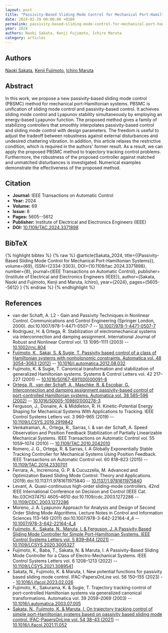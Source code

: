 ```yaml
---
layout: post
title: "Passivity-Based Sliding Mode Control for Mechanical Port-Hamiltonian Systems"
date: 2024-02-29 00:00:00 +0100
permalink: passivity-based-sliding-mode-control-for-mechanical-port-hamiltonian-systems
year: 2024
authors: Naoki Sakata, Kenji Fujimoto, Ichiro Maruta
category: articles
---
```

 
## Authors
[Naoki Sakata](authors/naoki-sakata), [Kenji Fujimoto](authors/kenji-fujimoto), [Ichiro Maruta](authors/ichiro-maruta)
 
## Abstract
In this work, we propose a new passivity-based sliding mode control (PBSMC) method for mechanical port-Hamiltonian systems. PBSMC is unification of sliding mode control and passivity-based control. It achieves sliding mode control and Lyapunov stability simultaneously by employing an energy-based Lyapunov function. The proposed method gives a family of stabilizing controllers that smoothly interpolates passivity-based control and sliding mode control with design parameters. The freedom is useful to adjust the tradeoff between robustness against external disturbances and undesired chattering vibration. In addition, this article relaxes the restrictive condition, which is required in the authors' former result. As a result, we can apply the proposed PBSMC method to trajectory tracking control problems. Furthermore, the robustness of the proposed controller against matched and unmatched disturbances is investigated. Numerical examples demonstrate the effectiveness of the proposed method.
 
## Citation
- **Journal:** IEEE Transactions on Automatic Control
- **Year:** 2024
- **Volume:** 69
- **Issue:** 8
- **Pages:** 5605--5612
- **Publisher:** Institute of Electrical and Electronics Engineers (IEEE)
- **DOI:** [10.1109/TAC.2024.3371898](https://doi.org/10.1109/TAC.2024.3371898)
 
## BibTeX
{% highlight bibtex %}
{% raw %}
@article{Sakata_2024,
  title={{Passivity-Based Sliding Mode Control for Mechanical Port-Hamiltonian Systems}},
  volume={69},
  ISSN={2334-3303},
  DOI={10.1109/tac.2024.3371898},
  number={8},
  journal={IEEE Transactions on Automatic Control},
  publisher={Institute of Electrical and Electronics Engineers (IEEE)},
  author={Sakata, Naoki and Fujimoto, Kenji and Maruta, Ichiro},
  year={2024},
  pages={5605--5612}
}
{% endraw %}
{% endhighlight %}
 
## References
- van der Schaft, A. L2 - Gain and Passivity Techniques in Nonlinear Control. Communications and Control Engineering (Springer London, 2000). doi:10.1007/978-1-4471-0507-7 -- [10.1007/978-1-4471-0507-7](https://doi.org/10.1007/978-1-4471-0507-7)
- Rodríguez, H. & Ortega, R. Stabilization of electromechanical systems via interconnection and damping assignment. International Journal of Robust and Nonlinear Control vol. 13 1095–1111 (2003) -- [10.1002/rnc.804](https://doi.org/10.1002/rnc.804)
- [Fujimoto, K., Sakai, S. & Sugie, T. Passivity based control of a class of Hamiltonian systems with nonholonomic constraints. Automatica vol. 48 3054–3063 (2012)](passivity-based-control-of-a-class-of-hamiltonian-systems-with-nonholonomic-constraints) -- [10.1016/j.automatica.2012.08.032](https://doi.org/10.1016/j.automatica.2012.08.032)
- Fujimoto, K. & Sugie, T. Canonical transformation and stabilization of generalized Hamiltonian systems. Systems &amp; Control Letters vol. 42 217–227 (2001) -- [10.1016/S0167-6911(00)00091-8](https://doi.org/10.1016/S0167-6911(00)00091-8)
- [Ortega, R., van der Schaft, A., Maschke, B. & Escobar, G. Interconnection and damping assignment passivity-based control of port-controlled Hamiltonian systems. Automatica vol. 38 585–596 (2002)](interconnection-and-damping-assignment-passivity-based-control-of-port-controlled-hamiltonian-systems) -- [10.1016/S0005-1098(01)00278-3](https://doi.org/10.1016/S0005-1098(01)00278-3)
- Ferguson, J., Donaire, A. & Middleton, R. H. Kinetic-Potential Energy Shaping for Mechanical Systems With Applications to Tracking. IEEE Control Systems Letters vol. 3 960–965 (2019) -- [10.1109/LCSYS.2019.2919842](https://doi.org/10.1109/LCSYS.2019.2919842)
- Venkatraman, A., Ortega, R., Sarras, I. & van der Schaft, A. Speed Observation and Position Feedback Stabilization of Partially Linearizable Mechanical Systems. IEEE Transactions on Automatic Control vol. 55 1059–1074 (2010) -- [10.1109/TAC.2010.2042010](https://doi.org/10.1109/TAC.2010.2042010)
- Romero, J. G., Ortega, R. & Sarras, I. A Globally Exponentially Stable Tracking Controller for Mechanical Systems Using Position Feedback. IEEE Transactions on Automatic Control vol. 60 818–823 (2015) -- [10.1109/TAC.2014.2330701](https://doi.org/10.1109/TAC.2014.2330701)
- Ferrara, A., Incremona, G. P. & Cucuzzella, M. Advanced and Optimization Based Sliding Mode Control: Theory and Applications. (2019) doi:10.1137/1.9781611975840 -- [10.1137/1.9781611975840](https://doi.org/10.1137/1.9781611975840)
- Levant, A. Quasi-continuous high-order sliding-mode controllers. 42nd IEEE International Conference on Decision and Control (IEEE Cat. No.03CH37475) 4605–4610 doi:10.1109/cdc.2003.1272286 -- [10.1109/CDC.2003.1272286](https://doi.org/10.1109/CDC.2003.1272286)
- Moreno, J. A. Lyapunov Approach for Analysis and Design of Second Order Sliding Mode Algorithms. Lecture Notes in Control and Information Sciences 113–149 (2011) doi:10.1007/978-3-642-22164-4_4 -- [10.1007/978-3-642-22164-4_4](https://doi.org/10.1007/978-3-642-22164-4_4)
- [Fujimoto, K., Sakata, N., Maruta, I. & Ferguson, J. A Passivity Based Sliding Mode Controller for Simple Port-Hamiltonian Systems. IEEE Control Systems Letters vol. 5 839–844 (2021)](a-passivity-based-sliding-mode-controller-for-simple-port-hamiltonian-systems) -- [10.1109/LCSYS.2020.3005327](https://doi.org/10.1109/LCSYS.2020.3005327)
- Fujimoto, K., Baba, T., Sakata, N. & Maruta, I. A Passivity-Based Sliding Mode Controller for a Class of Electro-Mechanical Systems. IEEE Control Systems Letters vol. 6 1208–1213 (2022) -- [10.1109/LCSYS.2021.3089541](https://doi.org/10.1109/LCSYS.2021.3089541)
- Sakata, N., Fujimoto, K. & Maruta, I. New potential functions for passivity based sliding mode control. IFAC-PapersOnLine vol. 56 150–155 (2023) -- [10.1016/j.ifacol.2023.02.026](https://doi.org/10.1016/j.ifacol.2023.02.026)
- Fujimoto, K., Sakurama, K. & Sugie, T. Trajectory tracking control of port-controlled Hamiltonian systems via generalized canonical transformations. Automatica vol. 39 2059–2069 (2003) -- [10.1016/j.automatica.2003.07.005](https://doi.org/10.1016/j.automatica.2003.07.005)
- [Sakata, N., Fujimoto, K. & Maruta, I. On trajectory tracking control of simple port-Hamiltonian systems based on passivity based sliding mode control. IFAC-PapersOnLine vol. 54 38–43 (2021)](on-trajectory-tracking-control-of-simple-port-hamiltonian-systems-based-on-passivity-based-sliding-mode-control) -- [10.1016/j.ifacol.2021.11.052](https://doi.org/10.1016/j.ifacol.2021.11.052)

